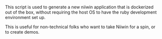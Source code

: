 This script is used to generate a new niiwin application that is dockerized out of the box, without requiring
the host OS to have the ruby development environment set up.

This is useful for non-technical folks who want to take Niiwin for a spin, or to create demos.